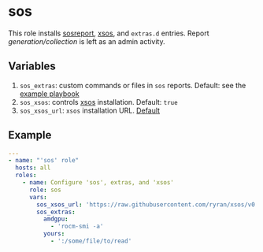 # sos

This role installs [sosreport](https://github.com/sosreport/sos),
[xsos](https://github.com/ryran/xsos),
and `extras.d` entries. Report _generation/collection_ is left as an admin activity.

## Variables

1. `sos_extras`: custom commands or files in `sos` reports.
Default: see the [example playbook](#example)
2. `sos_xsos`: controls [xsos](https://github.com/ryran/xsos) installation.
Default: `true`
3. `sos_xsos_url`: `xsos` installation URL.
[Default](https://github.com/ryran/xsos/raw/master/xsos)

## Example

```yaml
---
- name: "'sos' role"
  hosts: all
  roles:
    - name: Configure 'sos', extras, and 'xsos'
      role: sos
      vars:
        sos_xsos_url: 'https://raw.githubusercontent.com/ryran/xsos/v0.7.33/xsos'
        sos_extras:
          amdgpu:
            - 'rocm-smi -a'
          yours:
            - ':/some/file/to/read'
```
